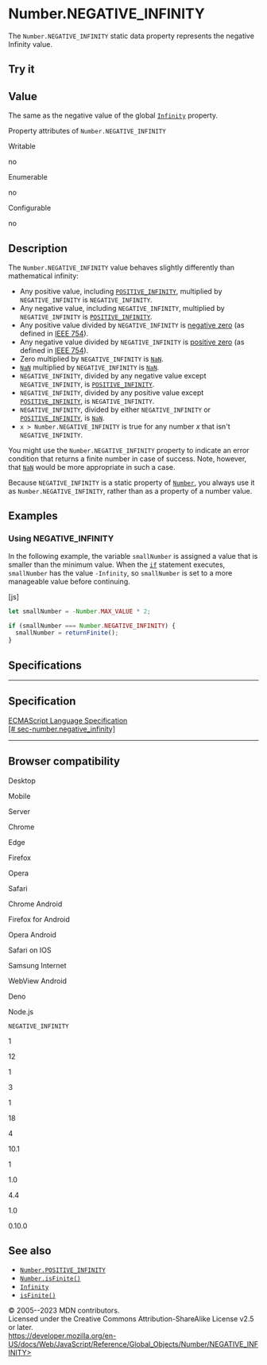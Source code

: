 Number.NEGATIVE\_INFINITY
=========================

 
The `Number.NEGATIVE_INFINITY` static data property represents the
negative Infinity value.


 
Try it 
------

 



 
Value
-----

 
The same as the negative value of the global [`Infinity`](../infinity)
property.

 
Property attributes of `Number.NEGATIVE_INFINITY`




Writable

no

Enumerable

no

Configurable

no

 
Description
-----------

 
The `Number.NEGATIVE_INFINITY` value behaves slightly differently than
mathematical infinity:

-   Any positive value, including
    [`POSITIVE_INFINITY`](positive_infinity), multiplied by
    `NEGATIVE_INFINITY` is `NEGATIVE_INFINITY`.
-   Any negative value, including `NEGATIVE_INFINITY`, multiplied by
    `NEGATIVE_INFINITY` is [`POSITIVE_INFINITY`](positive_infinity).
-   Any positive value divided by `NEGATIVE_INFINITY` is [negative
    zero](https://en.wikipedia.org/wiki/Signed_zero) (as defined in
    [IEEE 754](https://en.wikipedia.org/wiki/IEEE_754)).
-   Any negative value divided by `NEGATIVE_INFINITY` is [positive
    zero](https://en.wikipedia.org/wiki/Signed_zero) (as defined in
    [IEEE 754](https://en.wikipedia.org/wiki/IEEE_754)).
-   Zero multiplied by `NEGATIVE_INFINITY` is [`NaN`](../nan).
-   [`NaN`](../nan) multiplied by `NEGATIVE_INFINITY` is
    [`NaN`](../nan).
-   `NEGATIVE_INFINITY`, divided by any negative value except
    `NEGATIVE_INFINITY`, is [`POSITIVE_INFINITY`](positive_infinity).
-   `NEGATIVE_INFINITY`, divided by any positive value except
    [`POSITIVE_INFINITY`](positive_infinity), is `NEGATIVE_INFINITY`.
-   `NEGATIVE_INFINITY`, divided by either `NEGATIVE_INFINITY` or
    [`POSITIVE_INFINITY`](positive_infinity), is [`NaN`](../nan).
-   `x > Number.NEGATIVE_INFINITY` is true for any number *x* that
    isn\'t `NEGATIVE_INFINITY`.

You might use the `Number.NEGATIVE_INFINITY` property to indicate an
error condition that returns a finite number in case of success. Note,
however, that [`NaN`](../nan) would be more appropriate in such a case.

Because `NEGATIVE_INFINITY` is a static property of
[`Number`](../number), you always use it as `Number.NEGATIVE_INFINITY`,
rather than as a property of a number value.



 
Examples
--------


 
### Using NEGATIVE\_INFINITY 

 
In the following example, the variable `smallNumber` is assigned a value
that is smaller than the minimum value. When the
[`if`](../../statements/if...else) statement executes, `smallNumber` has
the value `-Infinity`, so `smallNumber` is set to a more manageable
value before continuing.

 
 
[js]


```js
let smallNumber = -Number.MAX_VALUE * 2;

if (smallNumber === Number.NEGATIVE_INFINITY) {
  smallNumber = returnFinite();
}
```




Specifications
--------------

 
  --------------------------------------------------------------------------------------------------------------------------------
  Specification
  --------------------------------------------------------------------------------------------------------------------------------
  [ECMAScript Language Specification\
  [\#
  sec-number.negative\_infinity]](https://tc39.es/ecma262/multipage/numbers-and-dates.html#sec-number.negative_infinity)

  --------------------------------------------------------------------------------------------------------------------------------


Browser compatibility 
---------------------

 


Desktop

Mobile

Server

Chrome

Edge

Firefox

Opera

Safari

Chrome Android

Firefox for Android

Opera Android

Safari on IOS

Samsung Internet

WebView Android

Deno

Node.js

`NEGATIVE_INFINITY`

1

12

1

3

1

18

4

10.1

1

1.0

4.4

1.0

0.10.0

 
See also 
--------

 
-   [`Number.POSITIVE_INFINITY`](positive_infinity)
-   [`Number.isFinite()`](isfinite)
-   [`Infinity`](../infinity)
-   [`isFinite()`](../isfinite)



 
© 2005--2023 MDN contributors.\
Licensed under the Creative Commons Attribution-ShareAlike License v2.5
or later.\
https://developer.mozilla.org/en-US/docs/Web/JavaScript/Reference/Global_Objects/Number/NEGATIVE_INFINITY>

